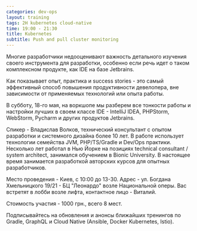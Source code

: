 ```yaml
---
categories: dev-ops
layout: training
tags: 2H kubernetes cloud-native
time: 19:00 - 21:30
title: Kubernetes
subtitle: Push and pull cluster monitoring
---
```

Многие разработчики недооценивают важность детального изучения своего инструмента для разработки, особенно если речь идет о таком комплексном продукте, как IDE на базе Jetbrains.

Как показывает опыт, практика и success stories - это самый эффективный способ повышения продуктивности девелопера, вне зависимости от применяемых технологий или опыта работы.
 
В субботу, 18-го мая, на воркшопе мы разберем все тонкости работы и настройки лучших в своем классе IDE - IntelliJ IDEA, PHPStorm, WebStorm, Pycharm и других продуктов Jetbrains. 

Спикер - Владислав Волков, технический консультант с опытом разработки и системного дизайна более 10 лет. В работе использует технологии семейства JVM, PHP/TS/Gradle и Dev/Ops практики. Несколько лет работал в Нью Йорке на позициях technical consultant / system architect, занимался обучением в Bionic University. В настоящее время занимается разработкой авторских курсов для опытных разработчиков. 

Место проведения - Киев, с 10:00 до 13-30. Адрес - ул. Богдана Хмельницкого 19/21 - БЦ "Леонардо" возле Национальной оперы. Вас встретят в лобби возле лифта, контактное лицо - Виталий. 

Стоимость участия - 1000 грн., всего 8 мест. 

Подписывайтесь на обновления и анонсы ближайших тренингов по Gradle, GraphQL и Cloud Native (Ansible, Docker Kubernetes, Istio). 
